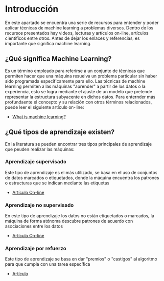 # Introducción

En este apartado se encuentra una serie de recursos para entender y poder aplicar técnicas de machine learning a problemas diversos. Dentro de los recursos presentados hay videos, lecturas y artículos on-line, artículos científicos entre otros. Antes de dejar los enlaces y referencias, es importante que signifíca machine learning.

## ¿Qué significa Machine Learning?

Es un término empleado para referirse a un conjunto de técnicas que permiten hacer que una máquina resuelva un problema particular sin haber sido programada específicamente para ello. Las técnicas de machine learning permiten a las máquinas "aprender" a partir de los datos o la experiencia, esto se logra mediante el ajuste de un modelo que pretende representar la estructura subyacente en dichos datos. Para enternder más profundaente el concepto y su relación con otros términos relacionados, puede leer el siguiente artículo on-line:
-	[What is machine learning?](https://www.technologyreview.com/2018/11/17/103781/what-is-machine-learning-we-drew-you-another-flowchart/)

## ¿Qué tipos de aprendizaje existen?

En la literatura se pueden encontrar tres tipos principales de aprendizaje que peuden realizar las máquinas:

### Aprendizaje supervisado

Este tipo de aprendizaje es el más utilizado, se basa en el uso de conjuntos de datos marcados o etiquetados, donde la máquina encuentra los patrones o estructuras que se indican mediante las etiquetas
- [Artículo On-line](https://towardsdatascience.com/a-brief-introduction-to-supervised-learning-54a3e3932590)

### Aprendizaje no supervisado

En este tipo de aprendizaje los datos no están etiquetados o marcados, la máquina de forma atónoma descubre patrones de acuerdo con asociaciones entre los datos
- [Artículo On-line](https://towardsdatascience.com/unsupervised-learning-and-data-clustering-eeecb78b422a)

### Aprendizaje por refuerzo

Este tipo de aprendizaje se basa en dar "premios" o "castigos" al algoritmo para que cumpla con una tarea específica
- [Artículo](https://www.geeksforgeeks.org/what-is-reinforcement-learning/)
